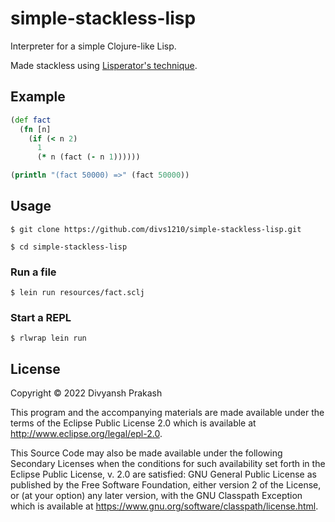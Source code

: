 # simple-stackless-lisp

Interpreter for a simple Clojure-like Lisp.

Made stackless using [Lisperator's technique](https://lisperator.net/pltut/cps-evaluator/).

## Example

```clojure
(def fact
  (fn [n]
    (if (< n 2)
      1
      (* n (fact (- n 1))))))

(println "(fact 50000) =>" (fact 50000))
```

## Usage

```
$ git clone https://github.com/divs1210/simple-stackless-lisp.git

$ cd simple-stackless-lisp
```

### Run a file

```
$ lein run resources/fact.sclj
```

### Start a REPL

```
$ rlwrap lein run
```

## License

Copyright © 2022 Divyansh Prakash

This program and the accompanying materials are made available under the
terms of the Eclipse Public License 2.0 which is available at
http://www.eclipse.org/legal/epl-2.0.

This Source Code may also be made available under the following Secondary
Licenses when the conditions for such availability set forth in the Eclipse
Public License, v. 2.0 are satisfied: GNU General Public License as published by
the Free Software Foundation, either version 2 of the License, or (at your
option) any later version, with the GNU Classpath Exception which is available
at https://www.gnu.org/software/classpath/license.html.

